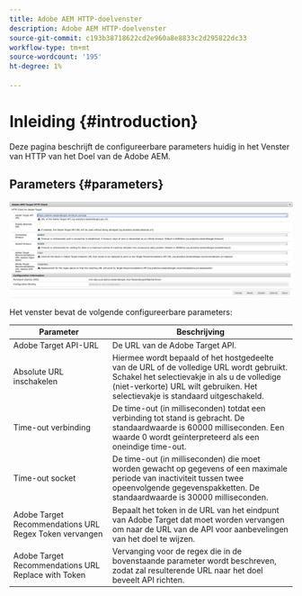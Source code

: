 ```yaml
---
title: Adobe AEM HTTP-doelvenster
description: Adobe AEM HTTP-doelvenster
source-git-commit: c193b38718622cd2e960a8e8833c2d295822dc33
workflow-type: tm+mt
source-wordcount: '195'
ht-degree: 1%

---
```



# Inleiding {#introduction}

Deze pagina beschrijft de configureerbare parameters huidig in het Venster van HTTP van het Doel van de Adobe AEM.

## Parameters {#parameters}

![Doel HTTP-venster](assets/httpwindow.png "Doel HTTP-venster")

Het venster bevat de volgende configureerbare parameters:

| Parameter | Beschrijving |
|---|---|
| Adobe Target API-URL | De URL van de Adobe Target API. |
| Absolute URL inschakelen | Hiermee wordt bepaald of het hostgedeelte van de URL of de volledige URL wordt gebruikt. Schakel het selectievakje in als u de volledige (niet-verkorte) URL wilt gebruiken. Het selectievakje is standaard uitgeschakeld. |
| Time-out verbinding | De time-out (in milliseconden) totdat een verbinding tot stand is gebracht. De standaardwaarde is 60000 milliseconden. Een waarde 0 wordt geïnterpreteerd als een oneindige time-out. |
| Time-out socket | De time-out (in milliseconden) die moet worden gewacht op gegevens of een maximale periode van inactiviteit tussen twee opeenvolgende gegevenspakketten. De standaardwaarde is 30000 milliseconden. |
| Adobe Target Recommendations URL Regex Token vervangen | Bepaalt het token in de URL van het eindpunt van Adobe Target dat moet worden vervangen om naar de URL van de API voor aanbevelingen van het doel te wijzen. |
| Adobe Target Recommendations URL Replace with Token | Vervanging voor de regex die in de bovenstaande parameter wordt beschreven, zodat zal resulterende URL naar het doel beveelt API richten. |
